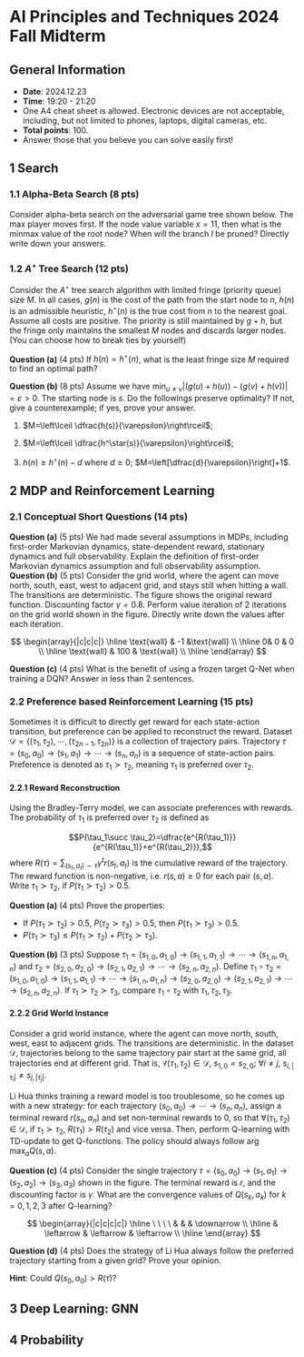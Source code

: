 # AI Principles and Techniques 2024 Fall Midterm

## General Information

- **Date**: 2024.12.23
- **Time**: 19:20 - 21:20
- One A4 cheat sheet is allowed. Electronic devices are not acceptable, including, but not limited to phones, laptops, digital cameras, etc.
- **Total points**: $100$.
- Answer those that you believe you can solve easily first!

## 1 Search

### 1.1 Alpha-Beta Search (8 pts)

Consider alpha-beta search on the adversarial game tree shown below. The max player moves
first. If the node value variable $x=11$, then what is the minmax value of the root node? When
will the branch $l$ be pruned? Directly write down your answers.

### 1.2 $A^\star$ Tree Search (12 pts)

Consider the $A^\star$ tree search algorithm with limited fringe (priority queue) size $M$. In all cases, $g(n)$ is the cost of the path from the start node to $n$, $h(n)$ is an admissible heuristic, $h^\star(n)$ is the true cost from $n$ to the nearest goal. Assume all costs are positive. The priority is still maintained by $g+h$, but the fringe only maintains the smallest $M$ nodes and discards larger nodes. (You can choose how to break ties by yourself)

**Question (a)** (4 pts) If $h(n)=h^\star (n)$, what is the least fringe size $M$ required to find an optimal path?

**Question (b)** (8 pts) Assume we have $\min_{u\neq v} |(g(u)+h(u))-(g(v)+h(v))|=\varepsilon>0$. The starting node is $s$. Do the followings preserve optimality? If not, give a counterexample; if yes, prove your answer.

1. $M=\left\lceil \dfrac{h(s)}{\varepsilon}\right\rceil$;

2. $M=\left\lceil \dfrac{h^\star(s)}{\varepsilon}\right\rceil$;

3. $h(n)\ge h^\star(n)-d$ where $d\ge 0$; $M=\left[\dfrac{d}{\varepsilon}\right]+1$.

## 2 MDP and Reinforcement Learning

### 2.1 Conceptual Short Questions (14 pts)

**Question (a)** (5 pts) We had made several assumptions in MDPs, including first-order Markovian dynamics, state-dependent reward, stationary dynamics and full observability. Explain the definition of first-order Markovian dynamics assumption and full observability assumption.
**Question (b)** (5 pts) Consider the grid world, where the agent can move north, south, east, west to adjacent grid, and stays still when hitting a wall. The transitions are deterministic. The figure shows the original reward function. Discounting factor $\gamma=0.8$. Perform value iteration of $2$ iterations on the grid world shown in the figure. Directly write down the values after each iteration.

$$
\begin{array}{|c|c|c|}
\hline
\text{wall} & -1 &\text{wall} \\
\hline
 0& 0 & 0 \\
\hline
\text{wall} & 100 & \text{wall} \\
\hline
\end{array}
$$

**Question (c)** (4 pts) What is the benefit of using a frozen target Q-Net when training a DQN? Answer in less than $2$ sentences.

### 2.2 Preference based Reinforcement Learning (15 pts)

Sometimes it is difficult to directly get reward for each state-action transition, but preference can be applied to reconstruct the reward. Dataset $\mathcal{D}=\{(\tau_1,\tau_2),\cdots,(\tau_{2n-1},\tau_{2n})\}$ is a collection of trajectory pairs. Trajectory $\tau=(s_0,a_0)\to (s_1,a_1)\to \cdots \to (s_n,a_n)$ is a sequence of state-action pairs. Preference is denoted as $\tau_1\succ \tau_2$, meaning $\tau_1$ is preferred over $\tau_2$.

#### 2.2.1 Reward Reconstruction
Using the Bradley-Terry model, we can associate preferences with rewards. The probability of $\tau_1$ is preferred over $\tau_2$ is defined as

$$P(\tau_1\succ \tau_2)=\dfrac{e^{R(\tau_1)}}{e^{R(\tau_1)}+e^{R(\tau_2)}},$$
where $R(\tau)=\sum_{(s_t,a_t)\sim \tau} \gamma^t r(s_t,a_t)$ is the cumulative reward of the trajectory. The reward function is non-negative, i.e. $r(s,a)\ge 0$ for each pair $(s,a)$. Write $\tau_1\succ \tau_2$, if $P(\tau_1\succ \tau_2)>0.5$.

**Question (a)** (4 pts) Prove the properties:

- If $P(\tau_1\succ \tau_2)>0.5$, $P(\tau_2\succ \tau_3)>0.5$, then $P(\tau_1\succ \tau_3)>0.5$.
- $P(\tau_1\succ \tau_3)\le P(\tau_1\succ \tau_2)+P(\tau_2\succ \tau_3)$.

**Question (b)** (3 pts) Suppose $\tau_1=(s_{1,0},a_{1,0})\to (s_{1,1},a_{1,1})\to \cdots \to (s_{1,n},a_{1,n})$ and $\tau_2=(s_{2,0},a_{2,0})\to (s_{2,1},a_{2,1})\to \cdots \to (s_{2,n},a_{2,n})$. Define $\tau_1\circ\tau_2=(s_{1,0},a_{1,0})\to (s_{1,1},a_{1,1})\to \cdots \to (s_{1,n},a_{1,n})\to (s_{2,0},a_{2,0})\to (s_{2,1},a_{2,1})\to \cdots \to (s_{2,n},a_{2,n})$. If $\tau_1\succ \tau_2\succ \tau_3$, compare $\tau_1\circ \tau_2$ with $\tau_1,\tau_2,\tau_3$.

#### 2.2.2 Grid World Instance

Consider a grid world instance, where the agent can move north, south, west, east to adjacent grids. The transitions are deterministic. In the dataset $\mathcal{D}$, trajectories belong to the same trajectory pair start at the same grid, all trajectories end at different grid. That is, $\forall (\tau_1,\tau_2)\in \mathcal{D}$, $s_{1,0}=s_{2,0}$; $\forall i\neq j$, $s_{i,|\tau_i|}\neq s_{j,|\tau_j|}$.

Li Hua thinks training a reward model is too troublesome, so he comes up with a new strategy: for each trajectory $(s_0,a_0)\to \cdots\to (s_n,a_n)$, assign a terminal reward $r(s_n,a_n)$ and set non-terminal rewards to $0$, so that $\forall (\tau_1,\tau_2)\in \mathcal{D}$, if $\tau_1\succ \tau_2$, $R(\tau_1)>R(\tau_2)$ and vice versa. Then, perform Q-learning with TD-update to get Q-functions. The policy should always follow $\arg\max_{a} Q(s,a)$. 

**Question (c)** (4 pts) Consider the single trajectory $\tau=(s_0,a_0)\to (s_1,a_1)\to (s_2,a_2)\to (s_3,a_3)$ shown in the figure. The terminal reward is $r$, and the discounting factor is $\gamma$. What are the convergence values of $Q(s_k,a_k)$ for $k=0,1,2,3$ after Q-learning?

$$
\begin{array}{|c|c|c|c|}
\hline
\ \ \ \ & & & \downarrow \\
\hline
 & \leftarrow & \leftarrow & \leftarrow \\
\hline
\end{array}
$$

**Question (d)** (4 pts) Does the strategy of Li Hua always follow the preferred trajectory starting from a given grid? Prove your opinion.

**Hint**: Could $Q(s_0,a_0)>R(\tau)$?

## 3 Deep Learning: GNN

## 4 Probability